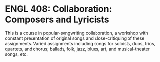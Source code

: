 # ENGL 408: Collaboration: Composers and Lyricists

This is a course in popular-songwriting collaboration, a workshop with constant presentation of original songs and close-critiquing of these assignments. Varied assignments including songs for soloists, duos, trios, quartets, and chorus; ballads, folk, jazz, blues, art, and musical-theater songs, etc.